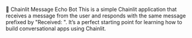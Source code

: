 🚀 Chainlit Message Echo Bot
This is a simple Chainlit application that receives a message from the user and responds with the same message prefixed by "Received: ". It’s a perfect starting point for learning how to build conversational apps using Chainlit.